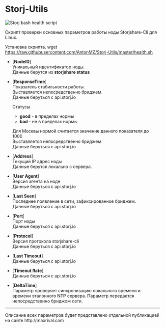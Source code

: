 # Storj-Utils

![Storj bash health script](http://maxrival.com/content/images/2017/05/storj-bash-healt-script-v1.0.2.png)


Скрипт проверки основных параметров работы ноды Storjshare-Cli для Linux.

Установка скрипта.
wget https://raw.githubusercontent.com/AntonMZ/Storj-Utils/master/health.sh


- [**NodeID**]<br/>
Уникальный идентификатор ноды.<br/>
Данные берутся из **storjshare status**

- [**ResponseTime**]<br/>
Показатель стабильности работы.<br/>
Выставляется непосредственно бриджем.<br/>
Данные беруться с api.storj.io

    Cтатусы<br/>
    - **good** - в пределах нормы
    - **bad** - не в пределах нормы

  Для Москвы нормой считается значение данного показателя до 1000<br/>
  Выставляется непосредственно бриджем.<br/>
  Данные беруться с api.storj.io

- [**Address**]<br/>
Текущий IP адрес ноды<br/>
Данные берутся локально с сервера.<br/>

- [**User Agent**]<br/>
Версия агента на ноде<br/>
Данные беруться с api.storj.io

- [**Last Seen**]<br/>
Последнее появление в сети, зафиксированное бриджем.<br/>
Данные беруться с api.storj.io

- [**Port**]<br/>
Порт ноды<br/>
Данные беруться с api.storj.io

- [**Protocol**]<br/>
Версия протокола storjshare-cli<br/>
Данные беруться с api.storj.io

- [**Last Timeout**]<br/>
Данные беруться с api.storj.io

- [**Timeout Rate**]<br/>
Данные беруться с api.storj.io

- [**DeltaTime**]<br/>
Параметр проверяет синхронизацию локального времени и времени эталонного NTP сервера. Параметр передается непосредственно бриджом сети.<br/>

<hr>
Описание всех параметров будет представлено отдельной публикацией на сайте http://maxrival.com
